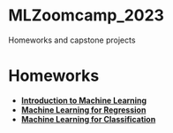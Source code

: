 # MLZoomcamp_2023
Homeworks and capstone projects
# Homeworks
+ [**Introduction to Machine Learning**](https://github.com/SyedT1/MLZoomcamp_2023/blob/main/homeworks/hw_1.ipynb)
+ [**Machine Learning for Regression**](https://github.com/SyedT1/MLZoomcamp_2023/blob/main/homeworks/Homework_2.ipynb)
+ [**Machine Learning for Classification**](https://github.com/SyedT1/MLZoomcamp_2023/blob/main/homeworks/wk_3.ipynb)
